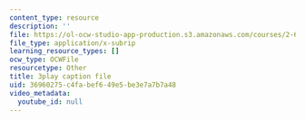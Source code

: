 ```yaml
---
content_type: resource
description: ''
file: https://ol-ocw-studio-app-production.s3.amazonaws.com/courses/2-627-fundamentals-of-photovoltaics-fall-2013/36960275c4fabef649e5be3e7a7b7a48_lLcDbHI5KGU.srt
file_type: application/x-subrip
learning_resource_types: []
ocw_type: OCWFile
resourcetype: Other
title: 3play caption file
uid: 36960275-c4fa-bef6-49e5-be3e7a7b7a48
video_metadata:
  youtube_id: null
---
```

